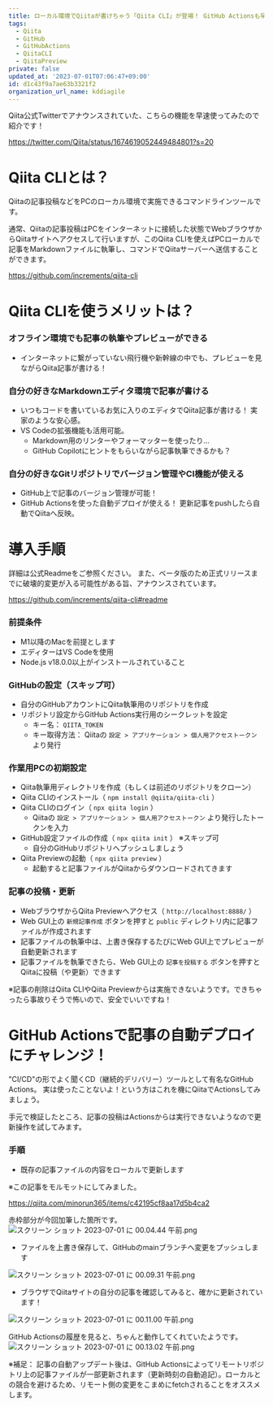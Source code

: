 ```yaml
---
title: ローカル環境でQiitaが書けちゃう「Qiita CLI」が登場！ GitHub Actionsも早速試してみた
tags:
  - Qiita
  - GitHub
  - GitHubActions
  - QiitaCLI
  - QiitaPreview
private: false
updated_at: '2023-07-01T07:06:47+09:00'
id: d1c43f9a7ae63b3321f2
organization_url_name: kddiagile
---
```

Qiita公式Twitterでアナウンスされていた、こちらの機能を早速使ってみたので紹介です！

https://twitter.com/Qiita/status/1674619052449484801?s=20



# Qiita CLIとは？

Qiitaの記事投稿などをPCのローカル環境で実施できるコマンドラインツールです。

通常、Qiitaの記事投稿はPCをインターネットに接続した状態でWebブラウザからQiitaサイトへアクセスして行いますが、このQiita CLIを使えばPCローカルで記事をMarkdownファイルに執筆し、コマンドでQiitaサーバーへ送信することができます。

https://github.com/increments/qiita-cli



# Qiita CLIを使うメリットは？

### オフライン環境でも記事の執筆やプレビューができる
- インターネットに繋がっていない飛行機や新幹線の中でも、プレビューを見ながらQiita記事が書ける！

### 自分の好きなMarkdownエディタ環境で記事が書ける
- いつもコードを書いているお気に入りのエディタでQiita記事が書ける！ 実家のような安心感。
- VS Codeの拡張機能も活用可能。
    - Markdown用のリンターやフォーマッターを使ったり…
    - GitHub Copilotにヒントをもらいながら記事執筆できるかも？

### 自分の好きなGitリポジトリでバージョン管理やCI機能が使える
- GitHub上で記事のバージョン管理が可能！
- GitHub Actionsを使った自動デプロイが使える！ 更新記事をpushしたら自動でQiitaへ反映。



# 導入手順

詳細は公式Readmeをご参照ください。
また、ベータ版のため正式リリースまでに破壊的変更が入る可能性がある旨、アナウンスされています。

https://github.com/increments/qiita-cli#readme


### 前提条件

- M1以降のMacを前提とします
- エディターはVS Codeを使用
- Node.js v18.0.0以上がインストールされていること


### GitHubの設定（スキップ可）

- 自分のGitHubアカウントにQiita執筆用のリポジトリを作成
- リポジトリ設定からGitHub Actions実行用のシークレットを設定
    - キー名： `QIITA_TOKEN`
    - キー取得方法： Qiitaの `設定 > アプリケーション > 個人用アクセストークン` より発行


### 作業用PCの初期設定

- Qiita執筆用ディレクトリを作成（もしくは前述のリポジトリをクローン）
- Qiita CLIのインストール（ `npm install @qiita/qiita-cli` ）
- Qiita CLIのログイン（ `npx qiita login` ）
    - Qiitaの `設定 > アプリケーション > 個人用アクセストークン` より発行したトークンを入力
- GitHub設定ファイルの作成（ `npx qiita init` ） ※スキップ可
    - 自分のGitHubリポジトリへプッシュしましょう
- Qiita Previewの起動（ `npx qiita preview` ）
    - 起動すると記事ファイルがQiitaからダウンロードされてきます


### 記事の投稿・更新

- WebブラウザからQiita Previewへアクセス（ `http://localhost:8888/` ）
- Web GUI上の `新規記事作成` ボタンを押すと `public` ディレクトリ内に記事ファイルが作成されます
- 記事ファイルの執筆中は、上書き保存するたびにWeb GUI上でプレビューが自動更新されます
- 記事ファイルを執筆できたら、Web GUI上の `記事を投稿する` ボタンを押すとQiitaに投稿（や更新）できます

※記事の削除はQiita CLIやQiita Previewからは実施できないようです。できちゃったら事故りそうで怖いので、安全でいいですね！


# GitHub Actionsで記事の自動デプロイにチャレンジ！

"CI/CD"の形でよく聞くCD（継続的デリバリー）ツールとして有名なGitHub Actions。
実は使ったことないよ！という方はこれを機にQiitaでActionsしてみましょう。

手元で検証したところ、記事の投稿はActionsからは実行できないようなので更新操作を試してみます。


### 手順

- 既存の記事ファイルの内容をローカルで更新します

※この記事をモルモットにしてみました。

https://qiita.com/minorun365/items/c42195cf8aa17d5b4ca2

赤枠部分が今回加筆した箇所です。
![スクリーン ショット 2023-07-01 に 00.04.44 午前.png](https://qiita-image-store.s3.ap-northeast-1.amazonaws.com/0/1633856/bea4daed-4034-9678-3ecf-3ad6a6bcfdac.png)

- ファイルを上書き保存して、GitHubのmainブランチへ変更をプッシュします

![スクリーン ショット 2023-07-01 に 00.09.31 午前.png](https://qiita-image-store.s3.ap-northeast-1.amazonaws.com/0/1633856/16963643-deba-b8ce-1d65-00804990339f.png)

- ブラウザでQiitaサイトの自分の記事を確認してみると、確かに更新されています！

![スクリーン ショット 2023-07-01 に 00.11.00 午前.png](https://qiita-image-store.s3.ap-northeast-1.amazonaws.com/0/1633856/6a3698cd-11c9-8c9e-a459-0d1c3fc4623a.png)

GitHub Actionsの履歴を見ると、ちゃんと動作してくれていたようです。
![スクリーン ショット 2023-07-01 に 00.13.02 午前.png](https://qiita-image-store.s3.ap-northeast-1.amazonaws.com/0/1633856/2be8c51b-42de-e182-c999-604235c18b6c.png)

※補足： 記事の自動アップデート後は、GitHub Actionsによってリモートリポジトリ上の記事ファイルが一部更新されます（更新時刻の自動追記）。ローカルとの競合を避けるため、リモート側の変更をこまめにfetchされることをオススメします。
